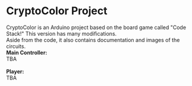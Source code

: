 # CryptoColor Project
CryptoColor is an Arduino project based on the board game called "Code Stack!" This version has many modifications.\
Aside from the code, it also contains documentation and images of the circuits.\
**Main Controller:**\
TBA <br><br>
**Player:**\
TBA
